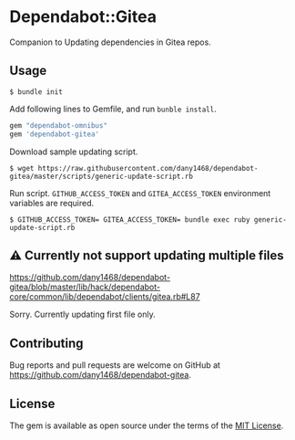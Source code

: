 # Dependabot::Gitea

Companion to Updating dependencies in Gitea repos.

## Usage

```
$ bundle init
```

Add following lines to Gemfile, and run `bunble install`.

```ruby
gem "dependabot-omnibus"
gem 'dependabot-gitea'
```

Download sample updating script.

```
$ wget https://raw.githubusercontent.com/dany1468/dependabot-gitea/master/scripts/generic-update-script.rb
```

Run script. `GITHUB_ACCESS_TOKEN` and `GITEA_ACCESS_TOKEN` environment variables are required.

```
$ GITHUB_ACCESS_TOKEN= GITEA_ACCESS_TOKEN= bundle exec ruby generic-update-script.rb
```

## :warning: Currently not support updating multiple files

https://github.com/dany1468/dependabot-gitea/blob/master/lib/hack/dependabot-core/common/lib/dependabot/clients/gitea.rb#L87

Sorry. Currently updating first file only.

## Contributing

Bug reports and pull requests are welcome on GitHub at https://github.com/dany1468/dependabot-gitea.


## License

The gem is available as open source under the terms of the [MIT License](https://opensource.org/licenses/MIT).
